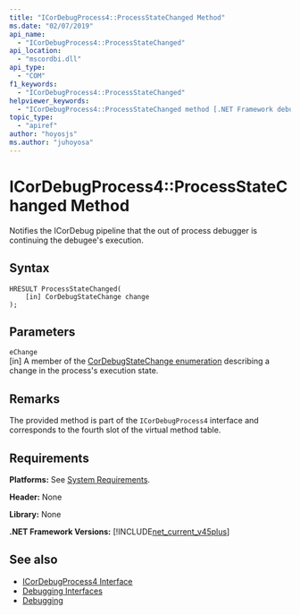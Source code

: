 ```yaml
---
title: "ICorDebugProcess4::ProcessStateChanged Method"
ms.date: "02/07/2019"
api_name:
  - "ICorDebugProcess4::ProcessStateChanged"
api_location:
  - "mscordbi.dll"
api_type:
  - "COM"
f1_keywords:
  - "ICorDebugProcess4::ProcessStateChanged"
helpviewer_keywords:
  - "ICorDebugProcess4::ProcessStateChanged method [.NET Framework debugging]"
topic_type:
  - "apiref"
author: "hoyosjs"
ms.author: "juhoyosa"
---
```

# ICorDebugProcess4::ProcessStateChanged Method

Notifies the ICorDebug pipeline that the out of process debugger is continuing the debugee's execution.

## Syntax

```
HRESULT ProcessStateChanged(
    [in] CorDebugStateChange change
);
```

## Parameters

 `eChange`\
[in] A member of the [CorDebugStateChange enumeration](cordebugstatechange-enumeration.md) describing a change in the process's execution state.

## Remarks

The provided method is part of the `ICorDebugProcess4` interface and corresponds to the fourth slot of the virtual method table.

## Requirements

 **Platforms:** See [System Requirements](../../../../docs/framework/get-started/system-requirements.md).

 **Header:** None

 **Library:** None
 
 **.NET Framework Versions:** [!INCLUDE[net_current_v45plus](../../../../includes/net-current-v20plus-md.md)]

## See also

- [ICorDebugProcess4 Interface](icordebugprocess4-interface.md)
- [Debugging Interfaces](debugging-interfaces.md)
- [Debugging](index.md)